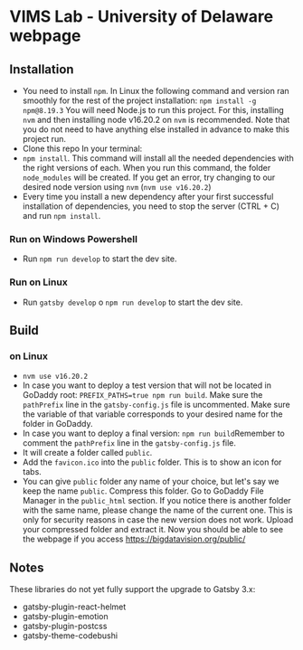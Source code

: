 # VIMS Lab - University of Delaware webpage

## Installation
- You need to install `npm`. In Linux the following command and version ran smoothly for the rest of the project installation:  `npm install -g npm@8.19.3`
You will need Node.js to run this project. For this, installing `nvm` and then installing node v16.20.2 on `nvm` is recommended.
Note that you do not need to have anything else installed in advance to make this project run.
- Clone this repo
In your terminal:
- `npm install`. This command will install all the needed dependencies with the right versions of each. When you run this command, the folder `node_modules` will be created. If you get an error, try changing to our desired node version using `nvm` (`nvm use v16.20.2`)
- Every time you install a new dependency after your first successful installation of dependencies, you need to stop the server (CTRL + C) and run `npm install`.
### Run on Windows Powershell
- Run `npm run develop` to start the dev site.

### Run on Linux
- Run `gatsby develop` o `npm run develop` to start the dev site.

## Build
### on Linux
- `nvm use v16.20.2`
- In case you want to deploy a test version that will not be located in GoDaddy root: `PREFIX_PATHS=true npm run build`. Make sure the `pathPrefix` line in the `gatsby-config.js` file is uncommented. Make sure the variable of that variable corresponds to your desired name for the folder in GoDaddy.
- In case you want to deploy a final version: `npm run build`Remember to comment the `pathPrefix` line in the `gatsby-config.js` file.
- It will create a folder called `public`.
- Add the `favicon.ico` into the `public` folder. This is to show an icon for tabs.
- You can give `public` folder any name of your choice, but let's say we keep the name `public`. Compress this folder. Go to GoDaddy File Manager in the `public_html` section. If you notice there is another folder with the same name, please change the name of the current one. This is only for security reasons in case the new version does not work. Upload your compressed folder and extract it. Now you should be able to see the webpage if you access https://bigdatavision.org/public/

## Notes

These libraries do not yet fully support the upgrade to Gatsby 3.x:
* gatsby-plugin-react-helmet
* gatsby-plugin-emotion
* gatsby-plugin-postcss
* gatsby-theme-codebushi